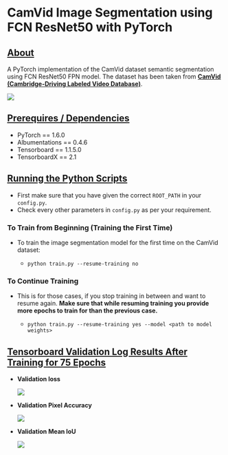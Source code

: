 # CamVid Image Segmentation using FCN ResNet50 with PyTorch



## <u>About</u>

A PyTorch implementation of the CamVid dataset semantic segmentation using FCN ResNet50 FPN model. The dataset has been taken from **[CamVid (Cambridge-Driving Labeled Video Database)](https://www.kaggle.com/carlolepelaars/camvid)**.

![](https://github.com/sovit-123/CamVid-Image-Segmentation-using-FCN-ResNet50-with-PyTorch/blob/master/preview_images/preview1.jpg?raw=true)



## <u>Prerequires / Dependencies</u>

* PyTorch == 1.6.0
* Albumentations == 0.4.6
* Tensorboard == 1.1.5.0
* TensorboardX == 2.1



## <u>Running the Python Scripts</u>

* First make sure that you have given the correct `ROOT_PATH` in your `config.py`.
* Check every other parameters in `config.py` as per your requirement.

### To Train from Beginning (Training the First Time)

* To train the image segmentation model for the first time on the CamVid dataset:

  * ```
    python train.py --resume-training no
    ```

### To Continue Training 

* This is for those cases, if you stop training in between and want to resume again. **Make sure that while resuming training you provide more epochs to train for than the previous case.**

  * ```
    python train.py --resume-training yes --model <path to model weights>
    ```



## <u>Tensorboard Validation Log Results After Training for 75 Epochs</u>

* **Validation loss**

  ![](https://raw.githubusercontent.com/sovit-123/CamVid-Image-Segmentation-using-FCN-ResNet50-with-PyTorch/65e4ef87a3d2a39f568ab68a80f93cf5d946e8eb/preview_images/Valid_Loss.svg)

* **Validation Pixel Accuracy**

  ![](https://raw.githubusercontent.com/sovit-123/CamVid-Image-Segmentation-using-FCN-ResNet50-with-PyTorch/65e4ef87a3d2a39f568ab68a80f93cf5d946e8eb/preview_images/Valid_Pixel_Acc.svg)

* **Validation Mean IoU**

  ![](https://raw.githubusercontent.com/sovit-123/CamVid-Image-Segmentation-using-FCN-ResNet50-with-PyTorch/65e4ef87a3d2a39f568ab68a80f93cf5d946e8eb/preview_images/Valid_mIoU.svg)